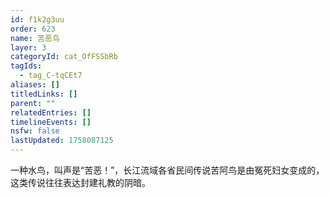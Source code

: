 ```yaml
---
id: f1k2g3uu
order: 623
name: 苦恶鸟
layer: 3
categoryId: cat_OfFSSbRb
tagIds:
  - tag_C-tqCEt7
aliases: []
titledLinks: []
parent: ""
relatedEntries: []
timelineEvents: []
nsfw: false
lastUpdated: 1758087125
---
```


一种水鸟，叫声是“苦恶！”，长江流域各省民间传说苦阿鸟是由冤死妇女变成的，这类传说往往表达封建礼教的阴暗。
